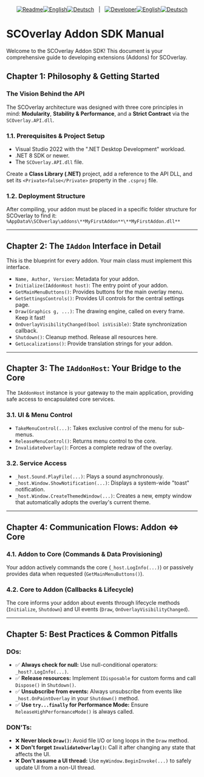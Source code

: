 <p align="center">
  <!-- Readme Sektion -->
  <a href="../README.md"><img src="https://img.shields.io/badge/Readme-555?style=flat-square" alt="Readme"></a><!--
  --><a href="../README.md"><img src="https://img.shields.io/badge/EN-007bff?style=flat-square" alt="English"></a><!--
  --><a href="../README.de.md"><img src="https://img.shields.io/badge/DE-555?style=flat-square" alt="Deutsch"></a>
  &nbsp;&nbsp;|&nbsp;&nbsp;
  <!-- Developer Sektion -->
  <a href="SDK_MANUAL.de.md"><img src="https://img.shields.io/badge/Developer-555?style=flat-square" alt="Developer"></a><!--
  --><a href="SDK_MANUAL.md"><img src="https://img.shields.io/badge/EN-ff6f00?style=flat-square" alt="English"></a><!--
  --><a href="SDK_MANUAL.de.md"><img src="https://img.shields.io/badge/DE-555?style=flat-square" alt="Deutsch"></a>
</p>

# SCOverlay Addon SDK Manual

Welcome to the SCOverlay Addon SDK! This document is your comprehensive guide to developing extensions (Addons) for SCOverlay.

## Chapter 1: Philosophy & Getting Started

### The Vision Behind the API
The SCOverlay architecture was designed with three core principles in mind: **Modularity**, **Stability & Performance**, and a **Strict Contract** via the `SCOverlay.API.dll`.

### 1.1. Prerequisites & Project Setup
- Visual Studio 2022 with the ".NET Desktop Development" workload.
- .NET 8 SDK or newer.
- The `SCOverlay.API.dll` file.

Create a **Class Library (.NET)** project, add a reference to the API DLL, and set its `<Private>false</Private>` property in the `.csproj` file.

### 1.2. Deployment Structure
After compiling, your addon must be placed in a specific folder structure for SCOverlay to find it:
`%AppData%\SCOverlay\addons\**MyFirstAddon**\**MyFirstAddon.dll**`

---

## Chapter 2: The `IAddon` Interface in Detail

This is the blueprint for every addon. Your main class must implement this interface.
*   `Name, Author, Version`: Metadata for your addon.
*   `Initialize(IAddonHost host)`: The entry point of your addon.
*   `GetMainMenuButtons()`: Provides buttons for the main overlay menu.
*   `GetSettingsControls()`: Provides UI controls for the central settings page.
*   `Draw(Graphics g, ...)`: The drawing engine, called on every frame. Keep it fast!
*   `OnOverlayVisibilityChanged(bool isVisible)`: State synchronization callback.
*   `Shutdown()`: Cleanup method. Release all resources here.
*   `GetLocalizations()`: Provide translation strings for your addon.

---

## Chapter 3: The `IAddonHost`: Your Bridge to the Core

The `IAddonHost` instance is your gateway to the main application, providing safe access to encapsulated core services.

### 3.1. UI & Menu Control
*   `TakeMenuControl(...)`: Takes exclusive control of the menu for sub-menus.
*   `ReleaseMenuControl()`: Returns menu control to the core.
*   `InvalidateOverlay()`: Forces a complete redraw of the overlay.

### 3.2. Service Access
*   `_host.Sound.PlayFile(...)`: Plays a sound asynchronously.
*   `_host.Window.ShowNotification(...)`: Displays a system-wide "toast" notification.
*   `_host.Window.CreateThemedWindow(...)`: Creates a new, empty window that automatically adopts the overlay's current theme.

---

## Chapter 4: Communication Flows: Addon <=> Core

### 4.1. Addon to Core (Commands & Data Provisioning)
Your addon actively commands the core (`_host.LogInfo(...)`) or passively provides data when requested (`GetMainMenuButtons()`).

### 4.2. Core to Addon (Callbacks & Lifecycle)
The core informs your addon about events through lifecycle methods (`Initialize`, `Shutdown`) and UI events (`Draw`, `OnOverlayVisibilityChanged`).

---

## Chapter 5: Best Practices & Common Pitfalls

### DOs:
*   ✅ **Always check for null:** Use null-conditional operators: `_host?.LogInfo(...)`.
*   ✅ **Release resources:** Implement `IDisposable` for custom forms and call `Dispose()` in `Shutdown()`.
*   ✅ **Unsubscribe from events:** Always unsubscribe from events like `_host.OnPaintOverlay` in your `Shutdown()` method.
*   ✅ **Use `try...finally` for Performance Mode:** Ensure `ReleaseHighPerformanceMode()` is always called.

### DON'Ts:
*   ❌ **Never block `Draw()`:** Avoid file I/O or long loops in the `Draw` method.
*   ❌ **Don't forget `InvalidateOverlay()`:** Call it after changing any state that affects the UI.
*   ❌ **Don't assume a UI thread:** Use `myWindow.BeginInvoke(...)` to safely update UI from a non-UI thread.